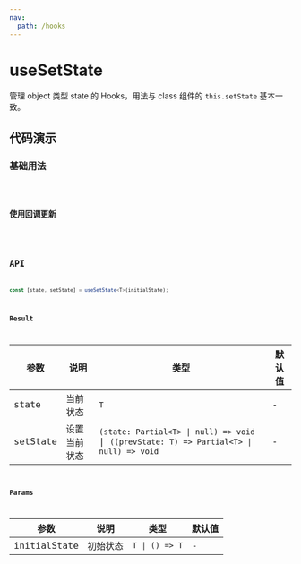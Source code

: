 ```yaml
---
nav:
  path: /hooks
---
```


# useSetState

管理 object 类型 state 的 Hooks，用法与 class 组件的 `this.setState` 基本一致。

## 代码演示

### 基础用法

<code hideActions='["CSB"]' src="./demo/demo1.tsx" />

### 使用回调更新

<code hideActions='["CSB"]' src="./demo/demo2.tsx" />

## API

```typescript
const [state, setState] = useSetState<T>(initialState);
```

### Result

| 参数     | 说明         | 类型                                                                                      | 默认值 |
| -------- | ------------ | ----------------------------------------------------------------------------------------- | ------ |
| state    | 当前状态     | `T`                                                                                       | -      |
| setState | 设置当前状态 | `(state: Partial<T> \| null) => void` \| `((prevState: T) => Partial<T> \| null) => void` | -      |

### Params

| 参数         | 说明     | 类型           | 默认值 |
| ------------ | -------- | -------------- | ------ |
| initialState | 初始状态 | `T \| () => T` | -      |